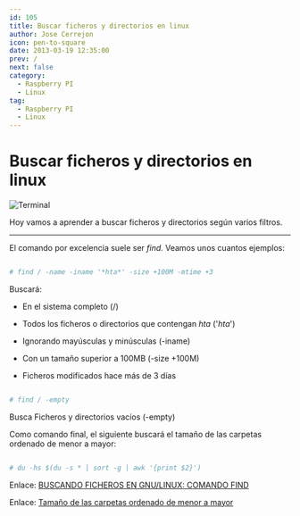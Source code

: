 ```yaml
---
id: 105
title: Buscar ficheros y directorios en linux
author: Jose Cerrejon
icon: pen-to-square
date: 2013-03-19 12:35:00
prev: /
next: false
category:
  - Raspberry PI
  - Linux
tag:
  - Raspberry PI
  - Linux
---
```


# Buscar ficheros y directorios en linux

![Terminal](/images/Terminal_01.jpg)

Hoy vamos a aprender a buscar ficheros y directorios según varios filtros.

- - -
El comando por excelencia suele ser *find.* Veamos unos cuantos ejemplos:

```bash

# find / -name -iname '*hta*' -size +100M -mtime +3

```

Buscará:

* En el sistema completo (/)

* Todos los ficheros o directorios que contengan *hta* ('*hta*')

* Ignorando mayúsculas y minúsculas (-iname)

* Con un tamaño superior a 100MB (-size +100M)

* Ficheros modificados hace más de 3 días

```bash

# find / -empty

```

Busca Ficheros y directorios vacíos (-empty)

Como comando final, el siguiente buscará el tamaño de las carpetas ordenado de menor a mayor:

```bash

# du -hs $(du -s * | sort -g | awk '{print $2}')

```

Enlace: [BUSCANDO FICHEROS EN GNU/LINUX: COMANDO FIND](http://flossblog.wordpress.com/2012/11/30/buscando-ficheros-en-gnulinux-comando-find/)

Enlace: [Tamaño de las carpetas ordenado de menor a mayor](https://snipt.net/serialsito/tamano-de-las-carpetas-ordenado-de-menor-a-mayor/)
